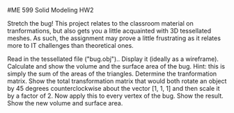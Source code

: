 #ME 599 Solid Modeling HW2

Stretch the bug! 
This project relates to the classroom material on tranformations, but also gets you a little acquainted with 3D tessellated meshes. 
As such, the assignment may prove a little frustrating as it relates more to IT challenges than theoretical ones.

Read in the tessellated file ("bug.obj").. Display it (ideally as a wireframe). 
Calculate and show the volume and the surface area of the bug. 
Hint: this is simply the sum of the areas of the triangles. 
Determine the tranformation matrix. 
Show the total transformation matrix that would both rotate an object by 45 degrees counterclockwise about the vector [1, 1, 1] and then scale it by a factor of 2. Now apply this to every vertex of the bug. 
Show the result. 
Show the new volume and surface area.
